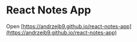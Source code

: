 # React Notes App

Open [https://andrzejb9.github.io/react-notes-app](https://andrzejb9.github.io/react-notes-app)
